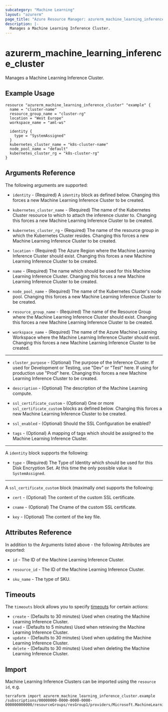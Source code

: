 ```yaml
---
subcategory: "Machine Learning"
layout: "azurerm"
page_title: "Azure Resource Manager: azurerm_machine_learning_inference_cluster"
description: |-
  Manages a Machine Learning Inference Cluster.
---
```


# azurerm_machine_learning_inference_cluster

Manages a Machine Learning Inference Cluster.

## Example Usage

```hcl
resource "azurerm_machine_learning_inference_cluster" "example" {
  name = "cluster-name"
  resource_group_name = "cluster-rg"
  location = "West Europe"
  workspace_name = "aml-ws"

  identity {
    type = "SystemAssigned"    
  }
  kubernetes_cluster_name = "k8s-cluster-name"
  node_pool_name = "default"
  kubernetes_cluster_rg = "k8s-cluster-rg"
}
```

## Arguments Reference

The following arguments are supported:

* `identity` - (Required) A `identity` block as defined below. Changing this forces a new Machine Learning Inference Cluster to be created.

* `kubernetes_cluster_name` - (Required) The name of the Kubernetes Cluster resource to which to attach the inference cluster to. Changing this forces a new Machine Learning Inference Cluster to be created.

* `kubernetes_cluster_rg` - (Required) The name of the resource group in which the Kubernetes Cluster resides. Changing this forces a new Machine Learning Inference Cluster to be created.

* `location` - (Required) The Azure Region where the Machine Learning Inference Cluster should exist. Changing this forces a new Machine Learning Inference Cluster to be created.

* `name` - (Required) The name which should be used for this Machine Learning Inference Cluster. Changing this forces a new Machine Learning Inference Cluster to be created.

* `node_pool_name` - (Required) The name of the Kubernetes Cluster's node pool. Changing this forces a new Machine Learning Inference Cluster to be created.

* `resource_group_name` - (Required) The name of the Resource Group where the Machine Learning Inference Cluster should exist. Changing this forces a new Machine Learning Inference Cluster to be created.

* `workspace_name` - (Required) The name of the Azure Machine Learning Workspace where the Machine Learning Inference Cluster should exist. Changing this forces a new Machine Learning Inference Cluster to be created.

---

* `cluster_purpose` - (Optional) The purpose of the Inference Cluster. If used for Development or Testing, use "Dev" or "Test" here. If using for production use "Prod" here. Changing this forces a new Machine Learning Inference Cluster to be created.

* `description` - (Optional) The description of the Machine Learning compute.

* `ssl_certificate_custom` - (Optional) One or more `ssl_certificate_custom` blocks as defined below. Changing this forces a new Machine Learning Inference Cluster to be created.

* `ssl_enabled` - (Optional) Should the SSL Configuration be enabled?

* `tags` - (Optional) A mapping of tags which should be assigned to the Machine Learning Inference Cluster.

---

A `identity` block supports the following:

* `type` - (Required) The Type of Identity which should be used for this Disk Encryption Set. At this time the only possible value is `SystemAssigned`.

---

A `ssl_certificate_custom` block (maximally *one*) supports the following:

* `cert` - (Optional) The content of the custom SSL certificate.

* `cname` - (Optional) The Cname of the custom SSL certificate.

* `key` - (Optional) The content of the key file.

## Attributes Reference

In addition to the Arguments listed above - the following Attributes are exported: 

* `id` - The ID of the Machine Learning Inference Cluster.

* `resource_id` - The ID of the Machine Learning Inference Cluster.

* `sku_name` - The type of SKU.

## Timeouts

The `timeouts` block allows you to specify [timeouts](https://www.terraform.io/docs/configuration/resources.html#timeouts) for certain actions:

* `create` - (Defaults to 30 minutes) Used when creating the Machine Learning Inference Cluster.
* `read` - (Defaults to 5 minutes) Used when retrieving the Machine Learning Inference Cluster.
* `update` - (Defaults to 30 minutes) Used when updating the Machine Learning Inference Cluster.
* `delete` - (Defaults to 30 minutes) Used when deleting the Machine Learning Inference Cluster.

## Import

Machine Learning Inference Clusters can be imported using the `resource id`, e.g.

```shell
terraform import azurerm_machine_learning_inference_cluster.example /subscriptions/00000000-0000-0000-0000-000000000000/resourceGroups/resGroup1/providers/Microsoft.MachineLearningServices/workspaces/workspace1/computes/cluster1
```